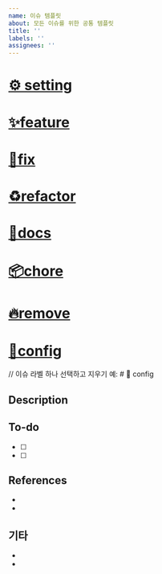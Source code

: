 ```yaml
---
name: 이슈 템플릿
about: 모든 이슈를 위한 공통 템플릿
title: ''
labels: ''
assignees: ''
---
```


# [⚙️ setting](https://github.com/OZ-Coding-School/oz_externship_fe_01_team2/labels/⚙️setting)

# [✨feature](https://github.com/OZ-Coding-School/oz_externship_fe_01_team2/labels/✨feature)

# [🐛fix](https://github.com/OZ-Coding-School/oz_externship_fe_01_team2/labels/🐛fix)

# [♻️refactor](https://github.com/OZ-Coding-School/oz_externship_fe_01_team2/labels/♻️refactor)

# [📑docs](https://github.com/OZ-Coding-School/oz_externship_fe_01_team2/labels/📑docs)

# [📦chore](https://github.com/OZ-Coding-School/oz_externship_fe_01_team2/labels/📦chore)

# [🔥remove](https://github.com/OZ-Coding-School/oz_externship_fe_01_team2/labels/🔥remove)

# [🔧config](https://github.com/OZ-Coding-School/oz_externship_fe_01_team2/labels/🔧config)

// 이슈 라벨 하나 선택하고 지우기 예: # 🔧 config

## Description

## To-do

- [ ]
- [ ]

## References

-
-

## 기타

-
-
